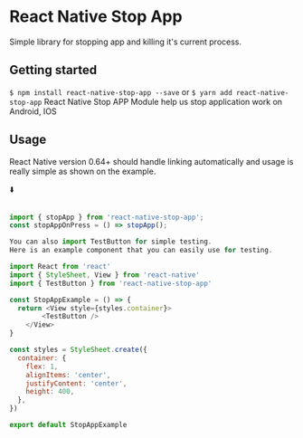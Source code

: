 # React Native Stop App

Simple library for stopping app and killing it's current process.

## Getting started

`$ npm install react-native-stop-app --save` or `$ yarn add react-native-stop-app`
React Native Stop APP Module help us stop application work on Android, IOS

## Usage

React Native version 0.64+ should handle linking automatically and usage is really simple as shown on the example.

⬇️

```javascript import function to stop the app

import { stopApp } from 'react-native-stop-app';
const stopAppOnPress = () => stopApp();

You can also import TestButton for simple testing.
Here is an example component that you can easily use for testing.

import React from 'react'
import { StyleSheet, View } from 'react-native'
import { TestButton } from 'react-native-stop-app'

const StopAppExample = () => {
  return <View style={styles.container}>
        <TestButton />
    </View>
}

const styles = StyleSheet.create({
  container: {
    flex: 1,
    alignItems: 'center',
    justifyContent: 'center',
    height: 400,
  },
})

export default StopAppExample

```